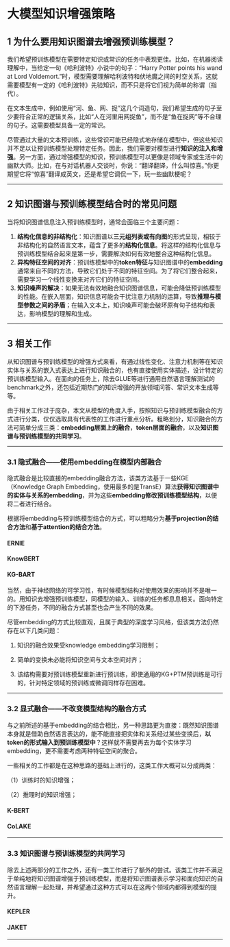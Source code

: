 # 大模型知识增强策略

## 1 为什么要用知识图谱去增强预训练模型？

我们希望预训练模型在需要特定知识或常识的任务中表现更佳。比如，在机器阅读理解中，当给定一句《哈利波特》小说中的句子：“Harry Potter points his wand at Lord Voldemort.”时，模型需要理解哈利波特和伏地魔之间的时空关系，这就需要模型有一定的《哈利波特》先验知识，而不只是将它们视为简单的称谓（指代）。



在文本生成中，例如使用“河、鱼、网、捉”这几个词造句，我们希望生成的句子至少要符合正常的逻辑关系，比如“人在河里用网捉鱼”，而不是“鱼在捉网”等不合理的句子。这需要模型具备一定的常识。



尽管通过大量的文本预训练，这些常识可能已经隐式地存储在模型中，但这些知识并不足以让预训练模型处理特定任务。因此，我们需要对模型进行**知识的注入和增强**。另一方面，通过增强模型的知识，预训练模型可以更像是领域专家或生活中的幽默大师。比如，在与对话机器人交谈时，你说：“翻译翻译，什么叫惊喜。”你更期望它将“惊喜”翻译成英文，还是希望它调侃一下，玩一些幽默梗呢？

---

## 2 知识图谱与预训练模型结合时的常见问题

当将知识图谱信息注入预训练模型时，通常会面临三个主要问题：

1. **结构化信息的非结构化**：知识图谱以**三元组列表或有向图**的形式呈现，相较于非结构化的自然语言文本，蕴含了更多的**结构化信息**。将这样的结构化信息与预训练模型结合起来是第一步，需要解决如何有效地整合这种结构化信息。
2. **异构特征空间的对齐**：预训练模型中的**token特征**与知识图谱中的**embedding**通常来自不同的方法，导致它们处于不同的特征空间。为了将它们整合起来，需要学习一个线性变换来对齐它们的特征空间。
3. **知识噪声的解决**：如果无法有效地融合知识图谱信息，可能会降低预训练模型的性能。在嵌入层面，知识信息可能会干扰注意力机制的运算，导致**推理与模型参数之间的矛盾**；在输入文本上，知识噪声可能会破坏原有句子结构和表达，影响模型的理解和生成。

---

## 3 相关工作

从知识图谱与预训练模型的增强方式来看，有通过线性变化、注意力机制等在知识实体与关系的嵌入式表达上进行知识融合的，也有直接使用实体描述，设计特定的预训练模型输入。在面向的任务上，除去GLUE等进行通用自然语言理解测试的benchmark之外，还包括近期热门的知识增强的开放领域问答、常识文本生成等等。



由于相关工作过于庞杂，本文从模型的角度入手，按照知识与预训练模型融合的方式进行分类，仅仅选取具有代表性的工作进行重点分析。粗略划分，知识融合的方法可简单分成三类：**embedding层面上的融合**，**token层面的融合**，以及**知识图谱与预训练模型的共同学习**。

----

### **3.1 隐式融合——使用embedding在模型内部融合**

隐式融合是比较直接的embedding融合方法，该类方法基于一些KGE（Knowledge Graph Embedding，使用最多的是TransE）算法**获得知识图谱中的实体与关系的embedding**，并为这些**embedding修改预训练模型结构**，以便将二者进行结合。



根据将embedding与预训练模型结合的方式，可以粗略分为**基于projection的结合方法**和**基于attention的结合方法**。

#### **ERNIE**



#### **KnowBERT**



#### **KG-BART**



当然，由于神经网络的可学习性，有时候模型结构对使用效果的影响并不是唯一的。用知识去增强预训练模型，同模型的输入、训练的任务都息息相关。面向特定的下游任务，不同的融合方式甚至也会产生不同的效果。



尽管embedding的方式比较直观，且属于典型的深度学习风格，但该类方法仍然存在以下几类问题：



1. 知识的融合效果受knowledge embedding学习限制；

2. 简单的变换未必能将知识空间与文本空间对齐；

3. 该结构需要对预训练模型重新进行预训练，即使通用的KG+PTM预训练是可行的，针对特定领域的预训练或微调同样存在困难。

----

### **3.2 显式融合——不改变模型结构的融合方式**

与之前所述的基于embedding的结合相比，另一种思路更为直接：既然知识图谱本身就是借助自然语言表达的，能不能直接把实体和关系经过某些变换后，**以token的形式输入到预训练模型中**？这样就不需要再去为每个实体学习embedding，更不需要考虑两种特征空间的聚合。



一些相关的工作都是在这种思路的基础上进行的，这类工作大概可以分成两类：

（1）训练时的知识增强；

（2）推理时的知识增强；



#### **K-BERT**



#### **CoLAKE**





----

### **3.3 知识图谱与预训练模型的共同学习**

除去上述两部分的工作之外，还有一类工作进行了额外的尝试。该类工作并不满足于单纯地将知识图谱增强于预训练模型，而是将知识图谱表示学习和面向知识的自然语言理解一起处理，并希望通过这种方式可以在这两个领域内都得到模型的提升。



#### **KEPLER**



#### **JAKET**





----


